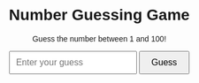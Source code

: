 <!DOCTYPE html>
<html lang="en">
<head>
  <meta charset="UTF-8">
  <meta name="viewport" content="width=device-width, initial-scale=1.0">
  <title>Number Guessing Game</title>
  <style>
    body {
      font-family: Arial, sans-serif;
      text-align: center;
      margin: 20px;
    }
    input {
      padding: 10px;
      font-size: 16px;
    }
    button {
      padding: 10px 20px;
      font-size: 16px;
      cursor: pointer;
    }
    .message {
      margin-top: 20px;
      font-size: 18px;
    }
  </style>
</head>
<body>
  <h1>Number Guessing Game</h1>
  <p>Guess the number between 1 and 100!</p>
  <input type="number" id="guessInput" placeholder="Enter your guess">
  <button onclick="checkGuess()">Guess</button>
  <div class="message" id="message"></div>

  <script>
    const numberToGuess = Math.floor(Math.random() * 100) + 1;
    let attempts = 0;
    const maxAttempts = 10;

    function checkGuess() {
      const userGuess = parseInt(document.getElementById("guessInput").value, 10);
      const messageElement = document.getElementById("message");
      attempts++;

      if (isNaN(userGuess)) {
        messageElement.textContent = "Please enter a valid number!";
        return;
      }

      if (userGuess < numberToGuess) {
        messageElement.textContent = `Too low! Attempts left: ${maxAttempts - attempts}`;
      } else if (userGuess > numberToGuess) {
        messageElement.textContent = `Too high! Attempts left: ${maxAttempts - attempts}`;
      } else {
        messageElement.textContent = `Congratulations! You guessed the number ${numberToGuess} in ${attempts} attempts.`;
        return;
      }

      if (attempts >= maxAttempts) {
        messageElement.textContent = `Game over! The number was ${numberToGuess}.`;
        document.getElementById("guessInput").disabled = true;
      }
    }
  </script>
</body>
</html>
